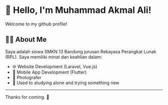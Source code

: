# 👋 Hello, I'm Muhammad Akmal Ali!

Welcome to my github profile!

## 🧑‍💻 About Me

Saya adalah siswa SMKN 13 Bandung jurusan Rekayasa Perangkat Lunak (RPL). Saya memiliki minat dan keahlian dalam:

- 🌐 Website Development (Laravel, Vue.js)
- 📱 Mobile App Development (Flutter)
- 📸 Photografer
- 🧠 Used to studying alone and trying something new

---

Thanks for coming. 🙌
